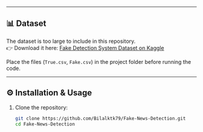 
---

## 📊 Dataset  
The dataset is too large to include in this repository.  
👉 Download it here: [Fake Detection System Dataset on Kaggle](https://www.kaggle.com/datasets/ghost15/fake-detection-system)  

Place the files (`True.csv`, `Fake.csv`) in the project folder before running the code.  

---

## ⚙️ Installation & Usage  
1. Clone the repository:  
   ```bash
   git clone https://github.com/Bilalktk79/Fake-News-Detection.git
   cd Fake-News-Detection
